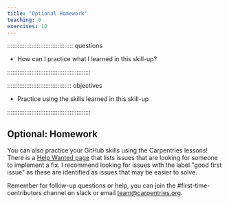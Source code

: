 ```yaml
---
title: "Optional Homework"
teaching: 0
exercises: 10
---
```


:::::::::::::::::::::::::::::::::::::: questions 

- How can I practice what I learned in this skill-up?

::::::::::::::::::::::::::::::::::::::::::::::::

::::::::::::::::::::::::::::::::::::: objectives

- Practice using the skills learned in this skill-up

::::::::::::::::::::::::::::::::::::::::::::::::


## Optional: Homework

You can also practice your GitHub skills using the Carpentries lessons!
There is a [Help Wanted page](https://carpentries.org/help-wanted-issues/) that lists issues 
that are looking for someone to implement a fix.  I recommend looking for issues with the label 
"good first issue" as these are identified as issues that may be easier to solve.

Remember for follow-up questions or help, you can join the #first-time-contributors channel on slack or email [team@carpentries.org](mailto:team@carpentries.org).

